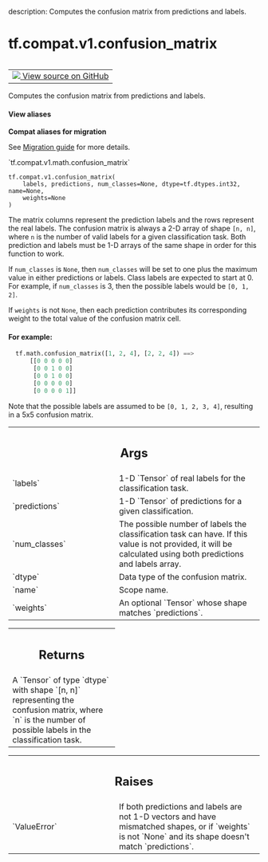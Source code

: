 description: Computes the confusion matrix from predictions and labels.

<div itemscope itemtype="http://developers.google.com/ReferenceObject">
<meta itemprop="name" content="tf.compat.v1.confusion_matrix" />
<meta itemprop="path" content="Stable" />
</div>

# tf.compat.v1.confusion_matrix

<!-- Insert buttons and diff -->

<table class="tfo-notebook-buttons tfo-api nocontent" align="left">
<td>
  <a target="_blank" href="https://github.com/tensorflow/tensorflow/blob/r2.2/tensorflow/python/ops/confusion_matrix.py#L204-L263">
    <img src="https://www.tensorflow.org/images/GitHub-Mark-32px.png" />
    View source on GitHub
  </a>
</td>
</table>



Computes the confusion matrix from predictions and labels.

<section class="expandable">
  <h4 class="showalways">View aliases</h4>
  <p>
<b>Compat aliases for migration</b>
<p>See
<a href="https://www.tensorflow.org/guide/migrate">Migration guide</a> for
more details.</p>
<p>`tf.compat.v1.math.confusion_matrix`</p>
</p>
</section>

<pre class="devsite-click-to-copy prettyprint lang-py tfo-signature-link">
<code>tf.compat.v1.confusion_matrix(
    labels, predictions, num_classes=None, dtype=tf.dtypes.int32, name=None,
    weights=None
)
</code></pre>



<!-- Placeholder for "Used in" -->

The matrix columns represent the prediction labels and the rows represent the
real labels. The confusion matrix is always a 2-D array of shape `[n, n]`,
where `n` is the number of valid labels for a given classification task. Both
prediction and labels must be 1-D arrays of the same shape in order for this
function to work.

If `num_classes` is `None`, then `num_classes` will be set to one plus the
maximum value in either predictions or labels. Class labels are expected to
start at 0. For example, if `num_classes` is 3, then the possible labels
would be `[0, 1, 2]`.

If `weights` is not `None`, then each prediction contributes its
corresponding weight to the total value of the confusion matrix cell.

#### For example:



```python
  tf.math.confusion_matrix([1, 2, 4], [2, 2, 4]) ==>
      [[0 0 0 0 0]
       [0 0 1 0 0]
       [0 0 1 0 0]
       [0 0 0 0 0]
       [0 0 0 0 1]]
```

Note that the possible labels are assumed to be `[0, 1, 2, 3, 4]`,
resulting in a 5x5 confusion matrix.

<!-- Tabular view -->
 <table class="responsive fixed orange">
<colgroup><col width="214px"><col></colgroup>
<tr><th colspan="2"><h2 class="add-link">Args</h2></th></tr>

<tr>
<td>
`labels`
</td>
<td>
1-D `Tensor` of real labels for the classification task.
</td>
</tr><tr>
<td>
`predictions`
</td>
<td>
1-D `Tensor` of predictions for a given classification.
</td>
</tr><tr>
<td>
`num_classes`
</td>
<td>
The possible number of labels the classification task can have.
If this value is not provided, it will be calculated using both
predictions and labels array.
</td>
</tr><tr>
<td>
`dtype`
</td>
<td>
Data type of the confusion matrix.
</td>
</tr><tr>
<td>
`name`
</td>
<td>
Scope name.
</td>
</tr><tr>
<td>
`weights`
</td>
<td>
An optional `Tensor` whose shape matches `predictions`.
</td>
</tr>
</table>



<!-- Tabular view -->
 <table class="responsive fixed orange">
<colgroup><col width="214px"><col></colgroup>
<tr><th colspan="2"><h2 class="add-link">Returns</h2></th></tr>
<tr class="alt">
<td colspan="2">
A `Tensor` of type `dtype` with shape `[n, n]` representing the confusion
matrix, where `n` is the number of possible labels in the classification
task.
</td>
</tr>

</table>



<!-- Tabular view -->
 <table class="responsive fixed orange">
<colgroup><col width="214px"><col></colgroup>
<tr><th colspan="2"><h2 class="add-link">Raises</h2></th></tr>

<tr>
<td>
`ValueError`
</td>
<td>
If both predictions and labels are not 1-D vectors and have
mismatched shapes, or if `weights` is not `None` and its shape doesn't
match `predictions`.
</td>
</tr>
</table>

